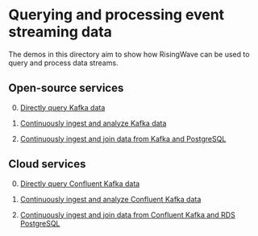 # Querying and processing event streaming data

The demos in this directory aim to show how RisingWave can be used to query and process data streams. 

## Open-source services

0. [Directly query Kafka data](000-query-kafka.md)

1. [Continuously ingest and analyze Kafka data](001-ingest-analyze-kafka.md)

2. [Continuously ingest and join data from Kafka and PostgreSQL](002-ingest-join-kafka-pg.md)


## Cloud services

0. [Directly query Confluent Kafka data]()

1. [Continuously ingest and analyze Confluent Kafka data]()

2. [Continuously ingest and join data from Confluent Kafka and RDS PostgreSQL]()

